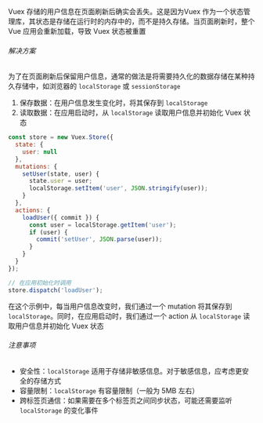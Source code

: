 Vuex 存储的用户信息在页面刷新后确实会丢失。这是因为Vuex 作为一个状态管理库，其状态是存储在运行时的内存中的，而不是持久存储。当页面刷新时，整个 Vue 应用会重新加载，导致 Vuex 状态被重置

###### 解决方案

为了在页面刷新后保留用户信息，通常的做法是将需要持久化的数据存储在某种持久存储中，如浏览器的 `localStorage` 或 `sessionStorage`

1. 保存数据：在用户信息发生变化时，将其保存到 `localStorage`
2. 读取数据：在应用启动时，从 `localStorage` 读取用户信息并初始化 Vuex 状态

```JavaScript
const store = new Vuex.Store({
  state: {
    user: null
  },
  mutations: {
    setUser(state, user) {
      state.user = user;
      localStorage.setItem('user', JSON.stringify(user));
    }
  },
  actions: {
    loadUser({ commit }) {
      const user = localStorage.getItem('user');
      if (user) {
        commit('setUser', JSON.parse(user));
      }
    }
  }
});

// 在应用初始化时调用
store.dispatch('loadUser');
```

在这个示例中，每当用户信息改变时，我们通过一个 mutation 将其保存到 `localStorage`。同时，在应用启动时，我们通过一个 action 从 `localStorage` 读取用户信息并初始化 Vuex 状态

###### 注意事项

- 安全性：`localStorage` 适用于存储非敏感信息。对于敏感信息，应考虑更安全的存储方式
- 容量限制：`localStorage` 有容量限制（一般为 5MB 左右）
- 跨标签页通信：如果需要在多个标签页之间同步状态，可能还需要监听 `localStorage` 的变化事件

